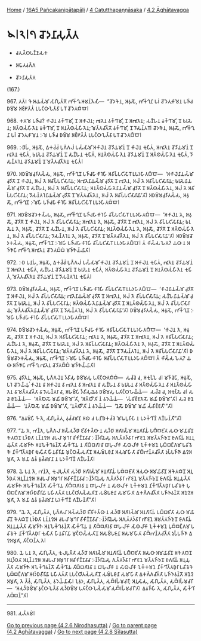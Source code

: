 
[Home](/) / [16A5 Pañcakanipātapāḷi](../...md) / [4 Catutthapaṇṇāsaka](...md) / [4.2 Āghātavagga](../16A5/4/4.2.md)

# 𑁪𑁇𑁨𑁇𑁭 𑀘𑁄𑀤𑀦𑀸𑀲𑀼𑀢𑁆𑀢

* 𑀘𑀢𑀼𑀢𑁆𑀣𑀧𑀡𑁆𑀡𑀸𑀲𑀓

* 𑀆𑀖𑀸𑀢𑀯𑀕𑁆𑀕

* 𑀘𑁄𑀤𑀦𑀸𑀲𑀼𑀢𑁆𑀢

(167.)

967\. 𑀢𑀢𑁆𑀭 𑀔𑁄 𑀆𑀬𑀲𑁆𑀫𑀸 𑀲𑀸𑀭𑀺𑀧𑀼𑀢𑁆𑀢𑁄 𑀪𑀺𑀓𑁆𑀔𑀽 𑀆𑀫𑀦𑁆𑀢𑁂𑀲𑀺—  “𑀘𑁄𑀤𑀓𑁂𑀦, 𑀆𑀯𑀼𑀲𑁄, 𑀪𑀺𑀓𑁆𑀔𑀼𑀦𑀸 𑀧𑀭𑀁 𑀘𑁄𑀤𑁂𑀢𑀼𑀓𑀸𑀫𑁂𑀦 𑀧𑀜𑁆𑀘 𑀥𑀫𑁆𑀫𑁂 𑀅𑀚𑁆𑀛𑀢𑁆𑀢𑀁 𑀉𑀧𑀝𑁆𑀞𑀸𑀧𑁂𑀢𑁆𑀯𑀸 𑀧𑀭𑁄 𑀘𑁄𑀤𑁂𑀢𑀩𑁆𑀩𑁄𑁇

968\. 𑀓𑀢𑀫𑁂 𑀧𑀜𑁆𑀘? 𑀓𑀸𑀮𑁂𑀦 𑀯𑀓𑁆𑀔𑀸𑀫𑀺, 𑀦𑁄 𑀅𑀓𑀸𑀮𑁂𑀦; 𑀪𑀽𑀢𑁂𑀦 𑀯𑀓𑁆𑀔𑀸𑀫𑀺, 𑀦𑁄 𑀅𑀪𑀽𑀢𑁂𑀦; 𑀲𑀡𑁆𑀳𑁂𑀦 𑀯𑀓𑁆𑀔𑀸𑀫𑀺, 𑀦𑁄 𑀨𑀭𑀼𑀲𑁂𑀦; 𑀅𑀢𑁆𑀣𑀲𑀁𑀳𑀺𑀢𑁂𑀦 𑀯𑀓𑁆𑀔𑀸𑀫𑀺, 𑀦𑁄 𑀅𑀦𑀢𑁆𑀣𑀲𑀁𑀳𑀺𑀢𑁂𑀦; 𑀫𑁂𑀢𑁆𑀢𑀘𑀺𑀢𑁆𑀢𑁄 𑀯𑀓𑁆𑀔𑀸𑀫𑀺, 𑀦𑁄 𑀤𑁄𑀲𑀦𑁆𑀢𑀭𑁄𑁇 𑀘𑁄𑀤𑀓𑁂𑀦, 𑀆𑀯𑀼𑀲𑁄, 𑀪𑀺𑀓𑁆𑀔𑀼𑀦𑀸 𑀧𑀭𑀁 𑀘𑁄𑀤𑁂𑀢𑀼𑀓𑀸𑀫𑁂𑀦 𑀇𑀫𑁂 𑀧𑀜𑁆𑀘 𑀥𑀫𑁆𑀫𑁂 𑀅𑀚𑁆𑀛𑀢𑁆𑀢𑀁 𑀉𑀧𑀝𑁆𑀞𑀸𑀧𑁂𑀢𑁆𑀯𑀸 𑀧𑀭𑁄 𑀘𑁄𑀤𑁂𑀢𑀩𑁆𑀩𑁄𑁇

969\. 𑀇𑀥𑀸𑀳𑀁, 𑀆𑀯𑀼𑀲𑁄, 𑀏𑀓𑀘𑁆𑀘𑀁 𑀧𑀼𑀕𑁆𑀕𑀮𑀁 𑀧𑀲𑁆𑀲𑀸𑀫𑀺 𑀅𑀓𑀸𑀮𑁂𑀦 𑀘𑁄𑀤𑀺𑀬𑀫𑀸𑀦𑀁 𑀦𑁄 𑀓𑀸𑀮𑁂𑀦 𑀓𑀼𑀧𑀺𑀢𑀁, 𑀅𑀪𑀽𑀢𑁂𑀦 𑀘𑁄𑀤𑀺𑀬𑀫𑀸𑀦𑀁 𑀦𑁄 𑀪𑀽𑀢𑁂𑀦 𑀓𑀼𑀧𑀺𑀢𑀁, 𑀨𑀭𑀼𑀲𑁂𑀦 𑀘𑁄𑀤𑀺𑀬𑀫𑀸𑀦𑀁 𑀦𑁄 𑀲𑀡𑁆𑀳𑁂𑀦 𑀓𑀼𑀧𑀺𑀢𑀁, 𑀅𑀦𑀢𑁆𑀣𑀲𑀁𑀳𑀺𑀢𑁂𑀦 𑀘𑁄𑀤𑀺𑀬𑀫𑀸𑀦𑀁 𑀦𑁄 𑀅𑀢𑁆𑀣𑀲𑀁𑀳𑀺𑀢𑁂𑀦 𑀓𑀼𑀧𑀺𑀢𑀁, 𑀤𑁄𑀲𑀦𑁆𑀢𑀭𑁂𑀦 𑀘𑁄𑀤𑀺𑀬𑀫𑀸𑀦𑀁 𑀦𑁄 𑀫𑁂𑀢𑁆𑀢𑀘𑀺𑀢𑁆𑀢𑁂𑀦 𑀓𑀼𑀧𑀺𑀢𑀁𑁇

970\. 𑀅𑀥𑀫𑁆𑀫𑀘𑀼𑀤𑀺𑀢𑀲𑁆𑀲, 𑀆𑀯𑀼𑀲𑁄, 𑀪𑀺𑀓𑁆𑀔𑀼𑀦𑁄 𑀧𑀜𑁆𑀘𑀳𑀸𑀓𑀸𑀭𑁂𑀳𑀺 𑀅𑀯𑀺𑀧𑁆𑀧𑀝𑀺𑀲𑀸𑀭𑁄 𑀉𑀧𑀤𑀳𑀸𑀢𑀩𑁆𑀩𑁄—  ‘𑀅𑀓𑀸𑀮𑁂𑀦𑀸𑀬𑀲𑁆𑀫𑀸 𑀘𑀼𑀤𑀺𑀢𑁄 𑀦𑁄 𑀓𑀸𑀮𑁂𑀦, 𑀅𑀮𑀁 𑀢𑁂 𑀅𑀯𑀺𑀧𑁆𑀧𑀝𑀺𑀲𑀸𑀭𑀸𑀬; 𑀅𑀪𑀽𑀢𑁂𑀦𑀸𑀬𑀲𑁆𑀫𑀸 𑀘𑀼𑀤𑀺𑀢𑁄 𑀦𑁄 𑀪𑀽𑀢𑁂𑀦, 𑀅𑀮𑀁 𑀢𑁂 𑀅𑀯𑀺𑀧𑁆𑀧𑀝𑀺𑀲𑀸𑀭𑀸𑀬; 𑀨𑀭𑀼𑀲𑁂𑀦𑀸𑀬𑀲𑁆𑀫𑀸 𑀘𑀼𑀤𑀺𑀢𑁄 𑀦𑁄 𑀲𑀡𑁆𑀳𑁂𑀦, 𑀅𑀮𑀁 𑀢𑁂 𑀅𑀯𑀺𑀧𑁆𑀧𑀝𑀺𑀲𑀸𑀭𑀸𑀬; 𑀅𑀦𑀢𑁆𑀣𑀲𑀁𑀳𑀺𑀢𑁂𑀦𑀸𑀬𑀲𑁆𑀫𑀸 𑀘𑀼𑀤𑀺𑀢𑁄 𑀦𑁄 𑀅𑀢𑁆𑀣𑀲𑀁𑀳𑀺𑀢𑁂𑀦, 𑀅𑀮𑀁 𑀢𑁂 𑀅𑀯𑀺𑀧𑁆𑀧𑀝𑀺𑀲𑀸𑀭𑀸𑀬; 𑀤𑁄𑀲𑀦𑁆𑀢𑀭𑁂𑀦𑀸𑀬𑀲𑁆𑀫𑀸 𑀘𑀼𑀤𑀺𑀢𑁄 𑀦𑁄 𑀫𑁂𑀢𑁆𑀢𑀘𑀺𑀢𑁆𑀢𑁂𑀦, 𑀅𑀮𑀁 𑀢𑁂 𑀅𑀯𑀺𑀧𑁆𑀧𑀝𑀺𑀲𑀸𑀭𑀸𑀬𑀸’𑀢𑀺𑁇 𑀅𑀥𑀫𑁆𑀫𑀘𑀼𑀤𑀺𑀢𑀲𑁆𑀲, 𑀆𑀯𑀼𑀲𑁄, 𑀪𑀺𑀓𑁆𑀔𑀼𑀦𑁄 𑀇𑀫𑁂𑀳𑀺 𑀧𑀜𑁆𑀘𑀳𑀸𑀓𑀸𑀭𑁂𑀳𑀺 𑀅𑀯𑀺𑀧𑁆𑀧𑀝𑀺𑀲𑀸𑀭𑁄 𑀉𑀧𑀤𑀳𑀸𑀢𑀩𑁆𑀩𑁄𑁇

971\. 𑀅𑀥𑀫𑁆𑀫𑀘𑁄𑀤𑀓𑀲𑁆𑀲, 𑀆𑀯𑀼𑀲𑁄, 𑀪𑀺𑀓𑁆𑀔𑀼𑀦𑁄 𑀧𑀜𑁆𑀘𑀳𑀸𑀓𑀸𑀭𑁂𑀳𑀺 𑀯𑀺𑀧𑁆𑀧𑀝𑀺𑀲𑀸𑀭𑁄 𑀉𑀧𑀤𑀳𑀸𑀢𑀩𑁆𑀩𑁄—  ‘𑀅𑀓𑀸𑀮𑁂𑀦 𑀢𑁂, 𑀆𑀯𑀼𑀲𑁄, 𑀘𑁄𑀤𑀺𑀢𑁄 𑀦𑁄 𑀓𑀸𑀮𑁂𑀦, 𑀅𑀮𑀁 𑀢𑁂 𑀯𑀺𑀧𑁆𑀧𑀝𑀺𑀲𑀸𑀭𑀸𑀬; 𑀅𑀪𑀽𑀢𑁂𑀦 𑀢𑁂, 𑀆𑀯𑀼𑀲𑁄, 𑀘𑁄𑀤𑀺𑀢𑁄 𑀦𑁄 𑀪𑀽𑀢𑁂𑀦, 𑀅𑀮𑀁 𑀢𑁂 𑀯𑀺𑀧𑁆𑀧𑀝𑀺𑀲𑀸𑀭𑀸𑀬; 𑀨𑀭𑀼𑀲𑁂𑀦 𑀢𑁂, 𑀆𑀯𑀼𑀲𑁄, 𑀘𑁄𑀤𑀺𑀢𑁄 𑀦𑁄 𑀲𑀡𑁆𑀳𑁂𑀦, 𑀅𑀮𑀁 𑀢𑁂 𑀯𑀺𑀧𑁆𑀧𑀝𑀺𑀲𑀸𑀭𑀸𑀬; 𑀅𑀦𑀢𑁆𑀣𑀲𑀁𑀳𑀺𑀢𑁂𑀦 𑀢𑁂, 𑀆𑀯𑀼𑀲𑁄, 𑀘𑁄𑀤𑀺𑀢𑁄 𑀦𑁄 𑀅𑀢𑁆𑀣𑀲𑀁𑀳𑀺𑀢𑁂𑀦, 𑀅𑀮𑀁 𑀢𑁂 𑀯𑀺𑀧𑁆𑀧𑀝𑀺𑀲𑀸𑀭𑀸𑀬; 𑀤𑁄𑀲𑀦𑁆𑀢𑀭𑁂𑀦 𑀢𑁂, 𑀆𑀯𑀼𑀲𑁄, 𑀘𑁄𑀤𑀺𑀢𑁄 𑀦𑁄 𑀫𑁂𑀢𑁆𑀢𑀘𑀺𑀢𑁆𑀢𑁂𑀦, 𑀅𑀮𑀁 𑀢𑁂 𑀯𑀺𑀧𑁆𑀧𑀝𑀺𑀲𑀸𑀭𑀸𑀬𑀸’𑀢𑀺𑁇 𑀅𑀥𑀫𑁆𑀫𑀘𑁄𑀤𑀓𑀲𑁆𑀲, 𑀆𑀯𑀼𑀲𑁄, 𑀪𑀺𑀓𑁆𑀔𑀼𑀦𑁄 𑀇𑀫𑁂𑀳𑀺 𑀧𑀜𑁆𑀘𑀳𑀸𑀓𑀸𑀭𑁂𑀳𑀺 𑀯𑀺𑀧𑁆𑀧𑀝𑀺𑀲𑀸𑀭𑁄 𑀉𑀧𑀤𑀳𑀸𑀢𑀩𑁆𑀩𑁄𑁇 𑀢𑀁 𑀓𑀺𑀲𑁆𑀲 𑀳𑁂𑀢𑀼? 𑀬𑀣𑀸 𑀦 𑀅𑀜𑁆𑀜𑁄𑀧𑀺 𑀪𑀺𑀓𑁆𑀔𑀼 𑀅𑀪𑀽𑀢𑁂𑀦 𑀘𑁄𑀤𑁂𑀢𑀩𑁆𑀩𑀁 𑀫𑀜𑁆𑀜𑁂𑀬𑁆𑀬𑀸𑀢𑀺𑁇

972\. 𑀇𑀥 𑀧𑀦𑀸𑀳𑀁, 𑀆𑀯𑀼𑀲𑁄, 𑀏𑀓𑀘𑁆𑀘𑀁 𑀧𑀼𑀕𑁆𑀕𑀮𑀁 𑀧𑀲𑁆𑀲𑀸𑀫𑀺 𑀓𑀸𑀮𑁂𑀦 𑀘𑁄𑀤𑀺𑀬𑀫𑀸𑀦𑀁 𑀦𑁄 𑀅𑀓𑀸𑀮𑁂𑀦 𑀓𑀼𑀧𑀺𑀢𑀁, 𑀪𑀽𑀢𑁂𑀦 𑀘𑁄𑀤𑀺𑀬𑀫𑀸𑀦𑀁 𑀦𑁄 𑀅𑀪𑀽𑀢𑁂𑀦 𑀓𑀼𑀧𑀺𑀢𑀁, 𑀲𑀡𑁆𑀳𑁂𑀦 𑀘𑁄𑀤𑀺𑀬𑀫𑀸𑀦𑀁 𑀦𑁄 𑀨𑀭𑀼𑀲𑁂𑀦 𑀓𑀼𑀧𑀺𑀢𑀁, 𑀅𑀢𑁆𑀣𑀲𑀁𑀳𑀺𑀢𑁂𑀦 𑀘𑁄𑀤𑀺𑀬𑀫𑀸𑀦𑀁 𑀦𑁄 𑀅𑀦𑀢𑁆𑀣𑀲𑀁𑀳𑀺𑀢𑁂𑀦 𑀓𑀼𑀧𑀺𑀢𑀁, 𑀫𑁂𑀢𑁆𑀢𑀘𑀺𑀢𑁆𑀢𑁂𑀦 𑀘𑁄𑀤𑀺𑀬𑀫𑀸𑀦𑀁 𑀦𑁄 𑀤𑁄𑀲𑀦𑁆𑀢𑀭𑁂𑀦 𑀓𑀼𑀧𑀺𑀢𑀁𑁇

973\. 𑀥𑀫𑁆𑀫𑀘𑀼𑀤𑀺𑀢𑀲𑁆𑀲, 𑀆𑀯𑀼𑀲𑁄, 𑀪𑀺𑀓𑁆𑀔𑀼𑀦𑁄 𑀧𑀜𑁆𑀘𑀳𑀸𑀓𑀸𑀭𑁂𑀳𑀺 𑀯𑀺𑀧𑁆𑀧𑀝𑀺𑀲𑀸𑀭𑁄 𑀉𑀧𑀤𑀳𑀸𑀢𑀩𑁆𑀩𑁄—  ‘𑀓𑀸𑀮𑁂𑀦𑀸𑀬𑀲𑁆𑀫𑀸 𑀘𑀼𑀤𑀺𑀢𑁄 𑀦𑁄 𑀅𑀓𑀸𑀮𑁂𑀦, 𑀅𑀮𑀁 𑀢𑁂 𑀯𑀺𑀧𑁆𑀧𑀝𑀺𑀲𑀸𑀭𑀸𑀬; 𑀪𑀽𑀢𑁂𑀦𑀸𑀬𑀲𑁆𑀫𑀸 𑀘𑀼𑀤𑀺𑀢𑁄 𑀦𑁄 𑀅𑀪𑀽𑀢𑁂𑀦, 𑀅𑀮𑀁 𑀢𑁂 𑀯𑀺𑀧𑁆𑀧𑀝𑀺𑀲𑀸𑀭𑀸𑀬; 𑀲𑀡𑁆𑀳𑁂𑀦𑀸𑀬𑀲𑁆𑀫𑀸 𑀘𑀼𑀤𑀺𑀢𑁄 𑀦𑁄 𑀨𑀭𑀼𑀲𑁂𑀦, 𑀅𑀮𑀁 𑀢𑁂 𑀯𑀺𑀧𑁆𑀧𑀝𑀺𑀲𑀸𑀭𑀸𑀬; 𑀅𑀢𑁆𑀣𑀲𑀁𑀳𑀺𑀢𑁂𑀦𑀸𑀬𑀲𑁆𑀫𑀸 𑀘𑀼𑀤𑀺𑀢𑁄 𑀦𑁄 𑀅𑀦𑀢𑁆𑀣𑀲𑀁𑀳𑀺𑀢𑁂𑀦, 𑀅𑀮𑀁 𑀢𑁂 𑀯𑀺𑀧𑁆𑀧𑀝𑀺𑀲𑀸𑀭𑀸𑀬; 𑀫𑁂𑀢𑁆𑀢𑀘𑀺𑀢𑁆𑀢𑁂𑀦𑀸𑀬𑀲𑁆𑀫𑀸 𑀘𑀼𑀤𑀺𑀢𑁄 𑀦𑁄 𑀤𑁄𑀲𑀦𑁆𑀢𑀭𑁂𑀦, 𑀅𑀮𑀁 𑀢𑁂 𑀯𑀺𑀧𑁆𑀧𑀝𑀺𑀲𑀸𑀭𑀸𑀬𑀸’𑀢𑀺𑁇 𑀥𑀫𑁆𑀫𑀘𑀼𑀤𑀺𑀢𑀲𑁆𑀲, 𑀆𑀯𑀼𑀲𑁄, 𑀪𑀺𑀓𑁆𑀔𑀼𑀦𑁄 𑀇𑀫𑁂𑀳𑀺 𑀧𑀜𑁆𑀘𑀳𑀸𑀓𑀸𑀭𑁂𑀳𑀺 𑀯𑀺𑀧𑁆𑀧𑀝𑀺𑀲𑀸𑀭𑁄 𑀉𑀧𑀤𑀳𑀸𑀢𑀩𑁆𑀩𑁄𑁇

974\. 𑀥𑀫𑁆𑀫𑀘𑁄𑀤𑀓𑀲𑁆𑀲, 𑀆𑀯𑀼𑀲𑁄, 𑀪𑀺𑀓𑁆𑀔𑀼𑀦𑁄 𑀧𑀜𑁆𑀘𑀳𑀸𑀓𑀸𑀭𑁂𑀳𑀺 𑀅𑀯𑀺𑀧𑁆𑀧𑀝𑀺𑀲𑀸𑀭𑁄 𑀉𑀧𑀤𑀳𑀸𑀢𑀩𑁆𑀩𑁄—  ‘𑀓𑀸𑀮𑁂𑀦 𑀢𑁂, 𑀆𑀯𑀼𑀲𑁄, 𑀘𑁄𑀤𑀺𑀢𑁄 𑀦𑁄 𑀅𑀓𑀸𑀮𑁂𑀦, 𑀅𑀮𑀁 𑀢𑁂 𑀅𑀯𑀺𑀧𑁆𑀧𑀝𑀺𑀲𑀸𑀭𑀸𑀬; 𑀪𑀽𑀢𑁂𑀦 𑀢𑁂, 𑀆𑀯𑀼𑀲𑁄, 𑀘𑁄𑀤𑀺𑀢𑁄 𑀦𑁄 𑀅𑀪𑀽𑀢𑁂𑀦, 𑀅𑀮𑀁 𑀢𑁂 𑀅𑀯𑀺𑀧𑁆𑀧𑀝𑀺𑀲𑀸𑀭𑀸𑀬; 𑀲𑀡𑁆𑀳𑁂𑀦 𑀢𑁂, 𑀆𑀯𑀼𑀲𑁄, 𑀘𑁄𑀤𑀺𑀢𑁄 𑀦𑁄 𑀨𑀭𑀼𑀲𑁂𑀦, 𑀅𑀮𑀁 𑀢𑁂 𑀅𑀯𑀺𑀧𑁆𑀧𑀝𑀺𑀲𑀸𑀭𑀸𑀬; 𑀅𑀢𑁆𑀣𑀲𑀁𑀳𑀺𑀢𑁂𑀦 𑀢𑁂, 𑀆𑀯𑀼𑀲𑁄, 𑀘𑁄𑀤𑀺𑀢𑁄 𑀦𑁄 𑀅𑀦𑀢𑁆𑀣𑀲𑀁𑀳𑀺𑀢𑁂𑀦, 𑀅𑀮𑀁 𑀢𑁂 𑀅𑀯𑀺𑀧𑁆𑀧𑀝𑀺𑀲𑀸𑀭𑀸𑀬; 𑀫𑁂𑀢𑁆𑀢𑀘𑀺𑀢𑁆𑀢𑁂𑀦 𑀢𑁂, 𑀆𑀯𑀼𑀲𑁄, 𑀘𑁄𑀤𑀺𑀢𑁄 𑀦𑁄 𑀤𑁄𑀲𑀦𑁆𑀢𑀭𑁂𑀦, 𑀅𑀮𑀁 𑀢𑁂 𑀅𑀯𑀺𑀧𑁆𑀧𑀝𑀺𑀲𑀸𑀭𑀸𑀬𑀸’𑀢𑀺𑁇 𑀥𑀫𑁆𑀫𑀘𑁄𑀤𑀓𑀲𑁆𑀲, 𑀆𑀯𑀼𑀲𑁄, 𑀪𑀺𑀓𑁆𑀔𑀼𑀦𑁄 𑀇𑀫𑁂𑀳𑀺 𑀧𑀜𑁆𑀘𑀳𑀸𑀓𑀸𑀭𑁂𑀳𑀺 𑀅𑀯𑀺𑀧𑁆𑀧𑀝𑀺𑀲𑀸𑀭𑁄 𑀉𑀧𑀤𑀳𑀸𑀢𑀩𑁆𑀩𑁄𑁇 𑀢𑀁 𑀓𑀺𑀲𑁆𑀲 𑀳𑁂𑀢𑀼? 𑀬𑀣𑀸 𑀅𑀜𑁆𑀜𑁄𑀧𑀺 𑀪𑀺𑀓𑁆𑀔𑀼 𑀪𑀽𑀢𑁂𑀦 𑀘𑁄𑀤𑀺𑀢𑀩𑁆𑀩𑀁 𑀫𑀜𑁆𑀜𑁂𑀬𑁆𑀬𑀸𑀢𑀺𑁇

975\. 𑀘𑀼𑀤𑀺𑀢𑁂𑀦, 𑀆𑀯𑀼𑀲𑁄, 𑀧𑀼𑀕𑁆𑀕𑀮𑁂𑀦 𑀤𑁆𑀯𑀻𑀲𑀼 𑀥𑀫𑁆𑀫𑁂𑀲𑀼 𑀧𑀢𑀺𑀝𑁆𑀞𑀸𑀢𑀩𑁆𑀩𑀁—  𑀲𑀘𑁆𑀘𑁂 𑀘, 𑀅𑀓𑀼𑀧𑁆𑀧𑁂 𑀘𑁇 𑀫𑀜𑁆𑀘𑁂𑀧𑀺, 𑀆𑀯𑀼𑀲𑁄, 𑀧𑀭𑁂 𑀘𑁄𑀤𑁂𑀬𑁆𑀬𑀼𑀁 𑀓𑀸𑀮𑁂𑀦 𑀯𑀸 𑀅𑀓𑀸𑀮𑁂𑀦 𑀯𑀸 𑀪𑀽𑀢𑁂𑀦 𑀯𑀸 𑀅𑀪𑀽𑀢𑁂𑀦 𑀯𑀸 𑀲𑀡𑁆𑀳𑁂𑀦 𑀯𑀸 𑀨𑀭𑀼𑀲𑁂𑀦 𑀯𑀸 𑀅𑀢𑁆𑀣𑀲𑀁𑀳𑀺𑀢𑁂𑀦 𑀯𑀸 𑀅𑀦𑀢𑁆𑀣𑀲𑀁𑀳𑀺𑀢𑁂𑀦 𑀯𑀸 𑀫𑁂𑀢𑁆𑀢𑀘𑀺𑀢𑁆𑀢𑀸 𑀯𑀸 𑀤𑁄𑀲𑀦𑁆𑀢𑀭𑀸 𑀯𑀸, 𑀅𑀳𑀫𑁆𑀧𑀺 𑀤𑁆𑀯𑀻𑀲𑀼𑀬𑁂𑀯 𑀥𑀫𑁆𑀫𑁂𑀲𑀼 𑀧𑀢𑀺𑀝𑁆𑀞𑀳𑁂𑀬𑁆𑀬𑀁—  𑀲𑀘𑁆𑀘𑁂 𑀘, 𑀅𑀓𑀼𑀧𑁆𑀧𑁂 𑀘𑁇 𑀲𑀘𑁂 𑀚𑀸𑀦𑁂𑀬𑁆𑀬𑀁—  ‘𑀅𑀢𑁆𑀣𑁂𑀲𑁄 𑀫𑀬𑀺 𑀥𑀫𑁆𑀫𑁄’𑀢𑀺, ‘𑀅𑀢𑁆𑀣𑀻’𑀢𑀺 𑀦𑀁 𑀯𑀤𑁂𑀬𑁆𑀬𑀁—  ‘𑀲𑀁𑀯𑀺𑀚𑁆𑀚𑀢𑁂𑀲𑁄 𑀫𑀬𑀺 𑀥𑀫𑁆𑀫𑁄’𑀢𑀺𑁇 𑀲𑀘𑁂 𑀚𑀸𑀦𑁂𑀬𑁆𑀬𑀁—  ‘𑀦𑀢𑁆𑀣𑁂𑀲𑁄 𑀫𑀬𑀺 𑀥𑀫𑁆𑀫𑁄’𑀢𑀺, ‘𑀦𑀢𑁆𑀣𑀻’𑀢𑀺 𑀦𑀁 𑀯𑀤𑁂𑀬𑁆𑀬𑀁—  ‘𑀦𑁂𑀲𑁄 𑀥𑀫𑁆𑀫𑁄 𑀫𑀬𑀺 𑀲𑀁𑀯𑀺𑀚𑁆𑀚𑀢𑀻’”𑀢𑀺𑁇

976\. “𑀏𑀯𑀫𑁆𑀧𑀺 𑀔𑁄 𑀢𑁂, 𑀲𑀸𑀭𑀺𑀧𑀼𑀢𑁆𑀢, 𑀯𑀼𑀘𑁆𑀘𑀫𑀸𑀦𑀸 𑀅𑀣 𑀘 𑀧𑀦𑀺𑀥𑁂𑀓𑀘𑁆𑀘𑁂 𑀫𑁄𑀖𑀧𑀼𑀭𑀺𑀲𑀸 𑀦 𑀧𑀤𑀓𑁆𑀔𑀺𑀡𑀁 𑀕𑀡𑁆𑀳𑀦𑁆𑀢𑀻”𑀢𑀺𑁇

977\. “𑀬𑁂 𑀢𑁂, 𑀪𑀦𑁆𑀢𑁂, 𑀧𑀼𑀕𑁆𑀕𑀮𑀸 𑀅𑀲𑁆𑀲𑀤𑁆𑀥𑀸 𑀚𑀻𑀯𑀺𑀓𑀢𑁆𑀣𑀸 𑀦 𑀲𑀤𑁆𑀥𑀸 𑀅𑀕𑀸𑀭𑀲𑁆𑀫𑀸 𑀅𑀦𑀕𑀸𑀭𑀺𑀬𑀁 𑀧𑀩𑁆𑀩𑀚𑀺𑀢𑀸 𑀲𑀞𑀸 𑀫𑀸𑀬𑀸𑀯𑀺𑀦𑁄 𑀓𑁂𑀢𑀩𑀺𑀦𑁄 𑀉𑀤𑁆𑀥𑀢𑀸 𑀉𑀦𑁆𑀦𑀍𑀆 𑀘𑀧𑀮𑀸 𑀫𑀼𑀔𑀭𑀸 𑀯𑀺𑀓𑀺𑀡𑁆𑀡𑀯𑀸𑀘𑀸 𑀇𑀦𑁆𑀤𑁆𑀭𑀺𑀬𑁂𑀲𑀼 𑀅𑀕𑀼𑀢𑁆𑀢𑀤𑁆𑀯𑀸𑀭𑀸 𑀪𑁄𑀚𑀦𑁂 𑀅𑀫𑀢𑁆𑀢𑀜𑁆𑀜𑀼𑀦𑁄 𑀚𑀸𑀕𑀭𑀺𑀬𑀁 𑀅𑀦𑀦𑀼𑀬𑀼𑀢𑁆𑀢𑀸 𑀲𑀸𑀫𑀜𑁆𑀜𑁂 𑀅𑀦𑀧𑁂𑀓𑁆𑀔𑀯𑀦𑁆𑀢𑁄 𑀲𑀺𑀓𑁆𑀔𑀸𑀬 𑀦 𑀢𑀺𑀩𑁆𑀩𑀕𑀸𑀭𑀯𑀸 𑀩𑀸𑀳𑀼𑀮𑀺𑀓𑀸 𑀲𑀸𑀣𑀮𑀺𑀓𑀸 𑀑𑀓𑁆𑀓𑀫𑀦𑁂 𑀧𑀼𑀩𑁆𑀩𑀗𑁆𑀕𑀫𑀸 𑀧𑀯𑀺𑀯𑁂𑀓𑁂 𑀦𑀺𑀓𑁆𑀔𑀺𑀢𑁆𑀢𑀥𑀼𑀭𑀸 𑀓𑀼𑀲𑀻𑀢𑀸 𑀳𑀻𑀦𑀯𑀻𑀭𑀺𑀬𑀸 𑀫𑀼𑀝𑁆𑀞𑀲𑁆𑀲𑀢𑀺𑀦𑁄 𑀅𑀲𑀫𑁆𑀧𑀚𑀸𑀦𑀸 𑀅𑀲𑀫𑀸𑀳𑀺𑀢𑀸 𑀯𑀺𑀩𑁆𑀪𑀦𑁆𑀢𑀘𑀺𑀢𑁆𑀢𑀸 𑀤𑀼𑀧𑁆𑀧𑀜𑁆𑀜𑀸 𑀏𑀍𑀅𑀫𑀽𑀕𑀸, 𑀢𑁂 𑀫𑀬𑀸 𑀏𑀯𑀁 𑀯𑀼𑀘𑁆𑀘𑀫𑀸𑀦𑀸 𑀦 𑀧𑀤𑀓𑁆𑀔𑀺𑀡𑀁 𑀕𑀡𑁆𑀳𑀦𑁆𑀢𑀺𑁇

978\. 𑀬𑁂 𑀧𑀦 𑀢𑁂, 𑀪𑀦𑁆𑀢𑁂, 𑀓𑀼𑀮𑀧𑀼𑀢𑁆𑀢𑀸 𑀲𑀤𑁆𑀥𑀸 𑀅𑀕𑀸𑀭𑀲𑁆𑀫𑀸 𑀅𑀦𑀕𑀸𑀭𑀺𑀬𑀁 𑀧𑀩𑁆𑀩𑀚𑀺𑀢𑀸 𑀅𑀲𑀞𑀸 𑀅𑀫𑀸𑀬𑀸𑀯𑀺𑀦𑁄 𑀅𑀓𑁂𑀢𑀩𑀺𑀦𑁄 𑀅𑀦𑀼𑀤𑁆𑀥𑀢𑀸 𑀅𑀦𑀼𑀦𑁆𑀦𑀍𑀆 𑀅𑀘𑀧𑀮𑀸 𑀅𑀫𑀼𑀔𑀭𑀸 𑀅𑀯𑀺𑀓𑀺𑀡𑁆𑀡𑀯𑀸𑀘𑀸 𑀇𑀦𑁆𑀤𑁆𑀭𑀺𑀬𑁂𑀲𑀼 𑀕𑀼𑀢𑁆𑀢𑀤𑁆𑀯𑀸𑀭𑀸 𑀪𑁄𑀚𑀦𑁂 𑀫𑀢𑁆𑀢𑀜𑁆𑀜𑀼𑀦𑁄 𑀚𑀸𑀕𑀭𑀺𑀬𑀁 𑀅𑀦𑀼𑀬𑀼𑀢𑁆𑀢𑀸 𑀲𑀸𑀫𑀜𑁆𑀜𑁂 𑀅𑀧𑁂𑀓𑁆𑀔𑀯𑀦𑁆𑀢𑁄 𑀲𑀺𑀓𑁆𑀔𑀸𑀬 𑀢𑀺𑀩𑁆𑀩𑀕𑀸𑀭𑀯𑀸 𑀦 𑀩𑀸𑀳𑀼𑀮𑀺𑀓𑀸 𑀦 𑀲𑀸𑀣𑀮𑀺𑀓𑀸 𑀑𑀓𑁆𑀓𑀫𑀦𑁂 𑀦𑀺𑀓𑁆𑀔𑀺𑀢𑁆𑀢𑀥𑀼𑀭𑀸 𑀧𑀯𑀺𑀯𑁂𑀓𑁂 𑀧𑀼𑀩𑁆𑀩𑀗𑁆𑀕𑀫𑀸 𑀆𑀭𑀤𑁆𑀥𑀯𑀻𑀭𑀺𑀬𑀸 𑀧𑀳𑀺𑀢𑀢𑁆𑀢𑀸 𑀉𑀧𑀝𑁆𑀞𑀺𑀢𑀲𑁆𑀲𑀢𑀺𑀦𑁄 𑀲𑀫𑁆𑀧𑀚𑀸𑀦𑀸 𑀲𑀫𑀸𑀳𑀺𑀢𑀸 𑀏𑀓𑀕𑁆𑀕𑀘𑀺𑀢𑁆𑀢𑀸 𑀧𑀜𑁆𑀜𑀯𑀦𑁆𑀢𑁄 𑀅𑀦𑁂𑀍𑀅𑀫𑀽𑀕𑀸, 𑀢𑁂 𑀫𑀬𑀸 𑀏𑀯𑀁 𑀯𑀼𑀘𑁆𑀘𑀫𑀸𑀦𑀸 𑀧𑀤𑀓𑁆𑀔𑀺𑀡𑀁 𑀕𑀡𑁆𑀳𑀦𑁆𑀢𑀻”𑀢𑀺𑁇

979\. “𑀬𑁂 𑀢𑁂, 𑀲𑀸𑀭𑀺𑀧𑀼𑀢𑁆𑀢, 𑀧𑀼𑀕𑁆𑀕𑀮𑀸 𑀅𑀲𑁆𑀲𑀤𑁆𑀥𑀸 𑀚𑀻𑀯𑀺𑀓𑀢𑁆𑀣𑀸 𑀦 𑀲𑀤𑁆𑀥𑀸 𑀅𑀕𑀸𑀭𑀲𑁆𑀫𑀸 𑀅𑀦𑀕𑀸𑀭𑀺𑀬𑀁 𑀧𑀩𑁆𑀩𑀚𑀺𑀢𑀸 𑀲𑀞𑀸 𑀫𑀸𑀬𑀸𑀯𑀺𑀦𑁄 𑀓𑁂𑀢𑀩𑀺𑀦𑁄 𑀉𑀤𑁆𑀥𑀢𑀸 𑀉𑀦𑁆𑀦𑀍𑀆 𑀘𑀧𑀮𑀸 𑀫𑀼𑀔𑀭𑀸 𑀯𑀺𑀓𑀺𑀡𑁆𑀡𑀯𑀸𑀘𑀸 𑀇𑀦𑁆𑀤𑁆𑀭𑀺𑀬𑁂𑀲𑀼 𑀅𑀕𑀼𑀢𑁆𑀢𑀤𑁆𑀯𑀸𑀭𑀸 𑀪𑁄𑀚𑀦𑁂 𑀅𑀫𑀢𑁆𑀢𑀜𑁆𑀜𑀼𑀦𑁄 𑀚𑀸𑀕𑀭𑀺𑀬𑀁 𑀅𑀦𑀦𑀼𑀬𑀼𑀢𑁆𑀢𑀸 𑀲𑀸𑀫𑀜𑁆𑀜𑁂 𑀅𑀦𑀧𑁂𑀓𑁆𑀔𑀯𑀦𑁆𑀢𑁄 𑀲𑀺𑀓𑁆𑀔𑀸𑀬 𑀦 𑀢𑀺𑀩𑁆𑀩𑀕𑀸𑀭𑀯𑀸 𑀩𑀸𑀳𑀼𑀮𑀺𑀓𑀸 𑀲𑀸𑀣𑀮𑀺𑀓𑀸 𑀑𑀓𑁆𑀓𑀫𑀦𑁂 𑀧𑀼𑀩𑁆𑀩𑀗𑁆𑀕𑀫𑀸 𑀧𑀯𑀺𑀯𑁂𑀓𑁂 𑀦𑀺𑀓𑁆𑀔𑀺𑀢𑁆𑀢𑀥𑀼𑀭𑀸 𑀓𑀼𑀲𑀻𑀢𑀸 𑀳𑀻𑀦𑀯𑀻𑀭𑀺𑀬𑀸 𑀫𑀼𑀝𑁆𑀞𑀲𑁆𑀲𑀢𑀺𑀦𑁄 𑀅𑀲𑀫𑁆𑀧𑀚𑀸𑀦𑀸 𑀅𑀲𑀫𑀸𑀳𑀺𑀢𑀸 𑀯𑀺𑀩𑁆𑀪𑀦𑁆𑀢𑀘𑀺𑀢𑁆𑀢𑀸 𑀤𑀼𑀧𑁆𑀧𑀜𑁆𑀜𑀸 𑀏𑀍𑀅𑀫𑀽𑀕𑀸, 𑀢𑀺𑀝𑁆𑀞𑀦𑁆𑀢𑀼 𑀢𑁂𑁇

980\. 𑀬𑁂 𑀧𑀦 𑀢𑁂, 𑀲𑀸𑀭𑀺𑀧𑀼𑀢𑁆𑀢, 𑀓𑀼𑀮𑀧𑀼𑀢𑁆𑀢𑀸 𑀲𑀤𑁆𑀥𑀸 𑀅𑀕𑀸𑀭𑀲𑁆𑀫𑀸 𑀅𑀦𑀕𑀸𑀭𑀺𑀬𑀁 𑀧𑀩𑁆𑀩𑀚𑀺𑀢𑀸 𑀅𑀲𑀞𑀸 𑀅𑀫𑀸𑀬𑀸𑀯𑀺𑀦𑁄 𑀅𑀓𑁂𑀢𑀩𑀺𑀦𑁄 𑀅𑀦𑀼𑀤𑁆𑀥𑀢𑀸 𑀅𑀦𑀼𑀦𑁆𑀦𑀍𑀆 𑀅𑀘𑀧𑀮𑀸 𑀅𑀫𑀼𑀔𑀭𑀸 𑀅𑀯𑀺𑀓𑀺𑀡𑁆𑀡𑀯𑀸𑀘𑀸 𑀇𑀦𑁆𑀤𑁆𑀭𑀺𑀬𑁂𑀲𑀼 𑀕𑀼𑀢𑁆𑀢𑀤𑁆𑀯𑀸𑀭𑀸 𑀪𑁄𑀚𑀦𑁂 𑀫𑀢𑁆𑀢𑀜𑁆𑀜𑀼𑀦𑁄 𑀚𑀸𑀕𑀭𑀺𑀬𑀁 𑀅𑀦𑀼𑀬𑀼𑀢𑁆𑀢𑀸 𑀲𑀸𑀫𑀜𑁆𑀜𑁂 𑀅𑀧𑁂𑀓𑁆𑀔𑀯𑀦𑁆𑀢𑁄 𑀲𑀺𑀓𑁆𑀔𑀸𑀬 𑀢𑀺𑀩𑁆𑀩𑀕𑀸𑀭𑀯𑀸 𑀦 𑀩𑀸𑀳𑀼𑀮𑀺𑀓𑀸 𑀦 𑀲𑀸𑀣𑀮𑀺𑀓𑀸 𑀑𑀓𑁆𑀓𑀫𑀦𑁂 𑀦𑀺𑀓𑁆𑀔𑀺𑀢𑁆𑀢𑀥𑀼𑀭𑀸 𑀧𑀯𑀺𑀯𑁂𑀓𑁂 𑀧𑀼𑀩𑁆𑀩𑀗𑁆𑀕𑀫𑀸 𑀆𑀭𑀤𑁆𑀥𑀯𑀻𑀭𑀺𑀬𑀸 𑀧𑀳𑀺𑀢𑀢𑁆𑀢𑀸 𑀉𑀧𑀝𑁆𑀞𑀺𑀢𑀲𑁆𑀲𑀢𑀺𑀦𑁄 𑀲𑀫𑁆𑀧𑀚𑀸𑀦𑀸 𑀲𑀫𑀸𑀳𑀺𑀢𑀸 𑀏𑀓𑀕𑁆𑀕𑀘𑀺𑀢𑁆𑀢𑀸 𑀧𑀜𑁆𑀜𑀯𑀦𑁆𑀢𑁄 𑀅𑀦𑁂𑀍𑀅𑀫𑀽𑀕𑀸, 𑀢𑁂 𑀢𑁆𑀯𑀁, 𑀲𑀸𑀭𑀺𑀧𑀼𑀢𑁆𑀢, 𑀯𑀤𑁂𑀬𑁆𑀬𑀸𑀲𑀺𑁇 𑀑𑀯𑀤, 𑀲𑀸𑀭𑀺𑀧𑀼𑀢𑁆𑀢, 𑀲𑀩𑁆𑀭𑀳𑁆𑀫𑀘𑀸𑀭𑀻; 𑀅𑀦𑀼𑀲𑀸𑀲, 𑀲𑀸𑀭𑀺𑀧𑀼𑀢𑁆𑀢, 𑀲𑀩𑁆𑀭𑀳𑁆𑀫𑀘𑀸𑀭𑀻—  ‘𑀅𑀲𑀤𑁆𑀥𑀫𑁆𑀫𑀸 𑀯𑀼𑀝𑁆𑀞𑀸𑀧𑁂𑀢𑁆𑀯𑀸 𑀲𑀤𑁆𑀥𑀫𑁆𑀫𑁂 𑀧𑀢𑀺𑀝𑁆𑀞𑀸𑀧𑁂𑀲𑁆𑀲𑀸𑀫𑀺 𑀲𑀩𑁆𑀭𑀳𑁆𑀫𑀘𑀸𑀭𑀻’𑀢𑀺𑁇 𑀏𑀯𑀜𑁆𑀳𑀺 𑀢𑁂, 𑀲𑀸𑀭𑀺𑀧𑀼𑀢𑁆𑀢, 𑀲𑀺𑀓𑁆𑀔𑀺𑀢𑀩𑁆𑀩𑀦𑁆”𑀢𑀺𑁇

---

981\. 𑀲𑀢𑁆𑀢𑀫𑀁𑁇



[Go to previous page (4.2.6 Nirodhasutta)](4.2.6.md) / [Go to parent page (4.2 Āghātavagga)](../16A5/4/4.2.md) / [Go to next page (4.2.8 Sīlasutta)](4.2.8.md)


